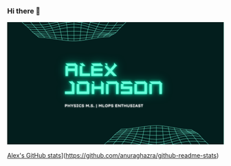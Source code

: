 ### Hi there 👋
<img src="https://github.com/aijphy/aijphy/blob/main/githubcover.png" alt="cover image" >

[Alex's GitHub stats](https://github-readme-stats.vercel.app/api?username=aijphy)](https://github.com/anuraghazra/github-readme-stats)
<!--
**aijphy/aijphy** is a ✨ _special_ ✨ repository because its `README.md` (this file) appears on your GitHub profile.

Here are some ideas to get you started:

- 🔭 I’m currently working on ...
- 🌱 I’m currently learning ...
- 👯 I’m looking to collaborate on ...
- 🤔 I’m looking for help with ...
- 💬 Ask me about ...
- 📫 How to reach me: ...
- 😄 Pronouns: ...
- ⚡ Fun fact: ...
-->
